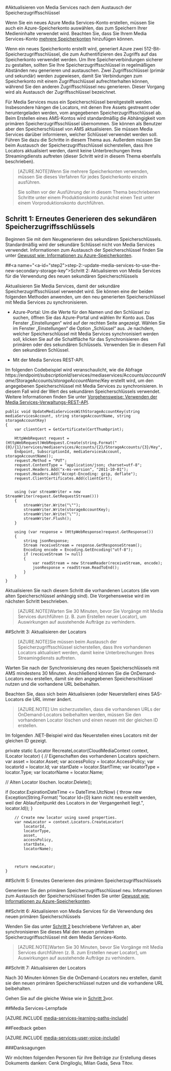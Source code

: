<properties 
    pageTitle="Aktualisieren von Media Services nach dem Austausch der Speicherzugriffsschlüssel | Microsoft Azure" 
    description="In diesem Artikel lernen Sie, wie Sie Media Services nach dem Austausch der Speicherzugriffsschlüssel aktualisieren." 
    services="media-services" 
    documentationCenter="" 
    authors="Juliako"
    manager="erikre" 
    editor=""/>

<tags 
    ms.service="media-services" 
    ms.workload="media" 
    ms.tgt_pltfrm="na" 
    ms.devlang="na" 
    ms.topic="article" 
    ms.date="09/26/2016" 
    ms.author="milangada;cenkdin;juliako"/>


#<a name="update-media-services-after-rolling-storage-access-keys"></a>Aktualisieren von Media Services nach dem Austausch der Speicherzugriffsschlüssel

Wenn Sie ein neues Azure Media Services-Konto erstellen, müssen Sie auch ein Azure-Speicherkonto auswählen, das zum Speichern Ihrer Medieninhalte verwendet wird. Beachten Sie, dass Sie Ihrem Media Services-Konto [mehrere Speicherkonten](meda-services-managing-multiple-storage-accounts.md) hinzufügen können.

Wenn ein neues Speicherkonto erstellt wird, generiert Azure zwei 512-Bit-Speicherzugriffsschlüssel, die zum Authentifizieren des Zugriffs auf das Speicherkonto verwendet werden. Um Ihre Speicherverbindungen sicherer zu gestalten, sollten Sie Ihre Speicherzugriffsschlüssel in regelmäßigen Abständen neu generieren und austauschen. Zwei Zugriffsschlüssel (primär und sekundär) werden zugewiesen, damit Sie Verbindungen zum Speicherkonto mit einem Zugriffsschlüssel aufrechterhalten können, während Sie den anderen Zugriffsschlüssel neu generieren. Dieser Vorgang wird als Austausch der Zugriffsschlüssel bezeichnet.

Für Media Services muss ein Speicherschlüssel bereitgestellt werden. Insbesondere hängen die Locators, mit denen Ihre Assets gestreamt oder heruntergeladen werden, vom angegebenen Speicherzugriffsschlüssel ab. Beim Erstellen eines AMS-Kontos wird standardmäßig die Abhängigkeit vom primären Speicherzugriffsschlüssel übernommen. Sie können als Benutzer aber den Speicherschlüssel von AMS aktualisieren. Sie müssen Media Services darüber informieren, welcher Schlüssel verwendet werden soll. Führen Sie dazu die Schritte in diesem Thema aus. Außerdem müssen Sie beim Austausch der Speicherzugriffsschlüssel sicherstellen, dass Ihre Locators aktualisiert werden, damit keine Unterbrechungen Ihres Streamingdiensts auftreten (dieser Schritt wird in diesem Thema ebenfalls beschrieben).

>[AZURE.NOTE]Wenn Sie mehrere Speicherkonten verwenden, müssen Sie dieses Verfahren für jedes Speicherkonto einzeln ausführen.
>
>Sie sollten vor der Ausführung der in diesem Thema beschriebenen Schritte unter einem Produktionskonto zunächst einen Test unter einem Vorproduktionskonto durchführen.


## <a name="step-1:-regenerate-secondary-storage-access-key"></a>Schritt 1: Erneutes Generieren des sekundären Speicherzugriffsschlüssels

Beginnen Sie mit dem Neugenerieren des sekundären Speicherschlüssels. Standardmäßig wird der sekundäre Schlüssel nicht von Media Services verwendet.  Informationen zum Austausch der Speicherschlüssel finden Sie unter [Gewusst wie: Informationen zu Azure-Speicherkonten](../storage-create-storage-account.md#view-copy-and-regenerate-storage-access-keys).
  
##<a name="<a-id="step2"></a>step-2:-update-media-services-to-use-the-new-secondary-storage-key"></a><a id="step2"></a>Schritt 2: Aktualisieren von Media Services für die Verwendung des neuen sekundären Speicherschlüssels

Aktualisieren Sie Media Services, damit der sekundäre Speicherzugriffsschlüssel verwendet wird. Sie können eine der beiden folgenden Methoden anwenden, um den neu generierten Speicherschlüssel mit Media Services zu synchronisieren.

- Azure-Portal: Um die Werte für den Namen und den Schlüssel zu suchen, öffnen Sie das Azure-Portal und wählen Ihr Konto aus. Das Fenster „Einstellungen“ wird auf der rechten Seite angezeigt. Wählen Sie im Fenster „Einstellungen“ die Option „Schlüssel“ aus. Je nachdem, welcher Speicherschlüssel mit Media Services synchronisiert werden soll, klicken Sie auf die Schaltfläche für das Synchronisieren des primären oder des sekundären Schlüssels. Verwenden Sie in diesem Fall den sekundären Schlüssel.

- Mit der Media Services REST-API.

Im folgenden Codebeispiel wird veranschaulicht, wie die Abfrage https://endpoint/*subscriptionId*/services/mediaservices/Accounts/*accountName*/StorageAccounts/*storageAccountName*/Key erstellt wird, um den angegebenen Speicherschlüssel mit Media Services zu synchronisieren. In diesem Fall wird der Wert des sekundären Speicherschlüssels verwendet. Weitere Informationen finden Sie unter [Vorgehensweise: Verwenden der Media Services-Verwaltungs-REST-API](http://msdn.microsoft.com/library/azure/dn167656.aspx).
    
    public void UpdateMediaServicesWithStorageAccountKey(string mediaServicesAccount, string storageAccountName, string storageAccountKey)
    {
        var clientCert = GetCertificate(CertThumbprint);
        
        HttpWebRequest request = (HttpWebRequest)WebRequest.Create(string.Format("{0}/{1}/services/mediaservices/Accounts/{2}/StorageAccounts/{3}/Key",
        Endpoint, SubscriptionId, mediaServicesAccount, storageAccountName));
        request.Method = "PUT";
        request.ContentType = "application/json; charset=utf-8";
        request.Headers.Add("x-ms-version", "2011-10-01");
        request.Headers.Add("Accept-Encoding: gzip, deflate");
        request.ClientCertificates.Add(clientCert);
        
        
        using (var streamWriter = new StreamWriter(request.GetRequestStream()))
        {
            streamWriter.Write("\"");
            streamWriter.Write(storageAccountKey);
            streamWriter.Write("\"");
            streamWriter.Flush();
        }
        
        using (var response = (HttpWebResponse)request.GetResponse())
        {
            string jsonResponse;
            Stream receiveStream = response.GetResponseStream();
            Encoding encode = Encoding.GetEncoding("utf-8");
            if (receiveStream != null)
            {
                var readStream = new StreamReader(receiveStream, encode);
                jsonResponse = readStream.ReadToEnd();
            }
        }
    }

Aktualisieren Sie nach diesem Schritt die vorhandenen Locators (die vom alten Speicherschlüssel anhängig sind). Die Vorgehensweise wird im nächsten Schritt beschrieben.

>[AZURE.NOTE]Warten Sie 30 Minuten, bevor Sie Vorgänge mit Media Services durchführen (z. B. zum Erstellen neuer Locator), um Auswirkungen auf ausstehende Aufträge zu verhindern.

##<a name="step-3:-update-locators"></a>Schritt 3: Aktualisieren der Locators

>[AZURE.NOTE]Sie müssen beim Austausch der Speicherzugriffsschlüssel sicherstellen, dass Ihre vorhandenen Locators aktualisiert werden, damit keine Unterbrechungen Ihres Streamingdiensts auftreten.

Warten Sie nach der Synchronisierung des neuen Speicherschlüssels mit AMS mindestens 30 Minuten. Anschließend können Sie die OnDemand-Locators neu erstellen, damit sie den angegebenen Speicherschlüssel nutzen und die vorhandene URL beibehalten.

Beachten Sie, dass sich beim Aktualisieren (oder Neuerstellen) eines SAS-Locators die URL immer ändert.

>[AZURE.NOTE] Um sicherzustellen, dass die vorhandenen URLs der OnDemand-Locators beibehalten werden, müssen Sie den vorhandenen Locator löschen und einen neuen mit der gleichen ID erstellen.

Im folgenden .NET-Beispiel wird das Neuerstellen eines Locators mit der gleichen ID gezeigt.

private static ILocator RecreateLocator(CloudMediaContext context, ILocator locator) { // Eigenschaften des vorhandenen Locators speichern.
var asset = locator.Asset; var accessPolicy = locator.AccessPolicy; var locatorId = locator.Id; var startDate = locator.StartTime; var locatorType = locator.Type; var locatorName = locator.Name;

// Alten Locator löschen.
locator.Delete();

if (locator.ExpirationDateTime <= DateTime.UtcNow) { throw new Exception(String.Format( "locator Id={0} kann nicht neu erstellt werden, weil der Ablaufzeitpunkt des Locators in der Vergangenheit liegt.", locator.Id)); }
    
        // Create new locator using saved properties.
        var newLocator = context.Locators.CreateLocator(
            locatorId,
            locatorType,
            asset,
            accessPolicy,
            startDate,
            locatorName);
    
    
    
        return newLocator;
    }


##<a name="step-5:-regenerate-primary-storage-access-key"></a>Schritt 5: Erneutes Generieren des primären Speicherzugriffsschlüssels

Generieren Sie den primären Speicherzugriffsschlüssel neu. Informationen zum Austausch der Speicherschlüssel finden Sie unter [Gewusst wie: Informationen zu Azure-Speicherkonten](../storage-create-storage-account.md#view-copy-and-regenerate-storage-access-keys).

##<a name="step-6:-update-media-services-to-use-the-new-primary-storage-key"></a>Schritt 6: Aktualisieren von Media Services für die Verwendung des neuen primären Speicherschlüssels
    
Wenden Sie das unter [Schritt 2](media-services-roll-storage-access-keys.md#step2) beschriebene Verfahren an, aber synchronisieren Sie dieses Mal den neuen primären Speicherzugriffsschlüssel mit dem Media Services-Konto.

>[AZURE.NOTE]Warten Sie 30 Minuten, bevor Sie Vorgänge mit Media Services durchführen (z. B. zum Erstellen neuer Locator), um Auswirkungen auf ausstehende Aufträge zu verhindern.

##<a name="step-7:-update-locators"></a>Schritt 7: Aktualisieren der Locators  

Nach 30 Minuten können Sie die OnDemand-Locators neu erstellen, damit sie den neuen primären Speicherschlüssel nutzen und die vorhandene URL beibehalten.

Gehen Sie auf die gleiche Weise wie in [Schritt 3](media-services-roll-storage-access-keys.md#step-3-update-locators)vor.


##<a name="media-services-learning-paths"></a>Media Services-Lernpfade

[AZURE.INCLUDE [media-services-learning-paths-include](../../includes/media-services-learning-paths-include.md)]

##<a name="provide-feedback"></a>Feedback geben

[AZURE.INCLUDE [media-services-user-voice-include](../../includes/media-services-user-voice-include.md)]



###<a name="acknowledgments"></a>Danksagungen 

Wir möchten folgenden Personen für ihre Beiträge zur Erstellung dieses Dokuments danken: Cenk Dingiloglu, Milan Gada, Seva Titov.



<!--HONumber=Oct16_HO2-->


